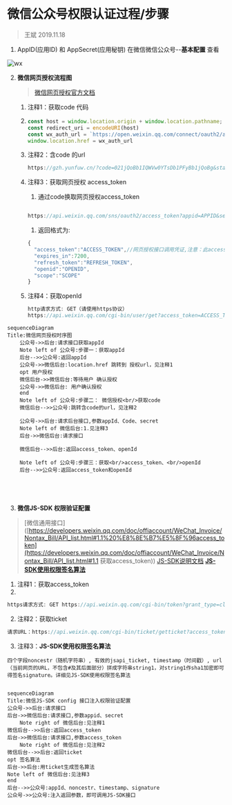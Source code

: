 # 微信公众号权限认证过程/步骤

> 王斌 2019.11.18

1. AppID(应用ID) 和  AppSecret(应用秘钥)  在微信微信公众号--**基本配置** 查看

![wx](../image/wx.png)

2. **微信网页授权流程图**

   > [微信网页授权官方文档](https://developers.weixin.qq.com/doc/offiaccount/OA_Web_Apps/Wechat_webpage_authorization.html)

   1. 注释1：获取code 代码

   2. ```javascript
      const host = window.location.origin + window.location.pathname;
      const redirect_uri = encodeURI(host)
      const wx_auth_url = `https://open.weixin.qq.com/connect/oauth2/authorize?appid=${appid}&redirect_uri=${redirect_uri}&response_type=code&scope=snsapi_base&state=${state}&connect_redirect=1#wechat_redirect`
      window.location.href = wx_auth_url
      ```

   3. 注释2：含code 的url

      ```javascript
      https://gzh.yunfuw.cn/?code=021jQoBb1IQWVw0YTsDb1PFyBb1jQoBg&state=
      ```

   4. 注释3：获取网页授权 access_token

      1. 通过code换取网页授权access_token

      ```javascript
      
      https://api.weixin.qq.com/sns/oauth2/access_token?appid=APPID&secret=SECRET&code=CODE&grant_type=authorization_code
      
      ```

      1. 返回格式为:

      ```javascript
      {
        "access_token":"ACCESS_TOKEN",//网页授权接口调用凭证,注意：此access_token与基础支持的access_token不同
        "expires_in":7200,
        "refresh_token":"REFRESH_TOKEN",
        "openid":"OPENID",
        "scope":"SCOPE" 
      }
      
      
      ```

      

   5. 注释4：获取openId

      ```javascript
      http请求方式: GET（请使用https协议）
      https://api.weixin.qq.com/cgi-bin/user/get?access_token=ACCESS_TOKEN&next_openid=NEXT_OPENID
      ```

      

```mermaid
sequenceDiagram
Title:微信网页授权时序图
	公众号->>后台:请求接口获取appId
	Note left of 公众号:步骤一：获取appId
	后台-->>公众号:返回appId
	公众号->>微信后台:location.href 跳转到 授权url，见注释1
	opt 用户授权
	微信后台->>微信后台:等待用户 确认授权
	公众号->>微信后台: 用户确认授权
	end
	Note left of 公众号:步骤二： 微信授权<br/>获取code
	微信后台-->>公众号:跳转含code的url，见注释2
	
	公众号->>后台:请求后台接口,参数appId、Code、secret
	Note left of 微信后台:1.见注释3
	后台->>微信后台:请求接口
	
	微信后台-->>后台:返回access_token、openId

	Note left of 公众号:步骤三：获取<br/>access_token、<br/>openId
	后台-->>公众号:返回access_token和openId
	
	
	
 
```

3. **微信JS-SDK 权限验证配置**

> [微信通用接口]([https://developers.weixin.qq.com/doc/offiaccount/WeChat_Invoice/Nontax_Bill/API_list.html#1.1%20%E8%8E%B7%E5%8F%96access_token](https://developers.weixin.qq.com/doc/offiaccount/WeChat_Invoice/Nontax_Bill/API_list.html#1.1 获取access_token))   [JS-SDK说明文档](https://developers.weixin.qq.com/doc/offiaccount/OA_Web_Apps/JS-SDK.html#62) [**JS-SDK使用权限签名算法**](https://developers.weixin.qq.com/doc/offiaccount/OA_Web_Apps/JS-SDK.html#62)

1. 注释1：获取access_token
2. 

```javascript
https请求方式: GET https://api.weixin.qq.com/cgi-bin/token?grant_type=client_credential&appid=APPID&secret=APPSECRET
```

2. 注释2：获取ticket

```javascript
请求URL：https://api.weixin.qq.com/cgi-bin/ticket/getticket?access_token=ACCESS_TOKEN&type=wx_card
```

3. 注释3：**JS-SDK使用权限签名算法**

```
四个字段noncestr（随机字符串）, 有效的jsapi_ticket, timestamp（时间戳）, url（当前网页的URL，不包含#及其后面部分）拼成字符串string1，对string1作sha1加密即可得签名signature。详细见JS-SDK使用权限签名算法


```



```mermaid
sequenceDiagram
Title:微信JS-SDK config 接口注入权限验证配置
公众号->>后台:请求接口
后台->>微信后台:请求接口,参数appid、secret
	Note right of 微信后台:见注释1
微信后台-->>后台:返回access_token
后台->>微信后台:请求接口,参数access_token
	Note right of 微信后台:见注释2
微信后台-->>后台:返回ticket
opt 签名算法
后台->>后台:用ticket生成签名算法
Note left of 微信后台:见注释3
end
后台-->>公众号:appId、noncestr、timestamp、signature
公众号->>公众号:注入返回参数，即可调用JS-SDK接口

```

